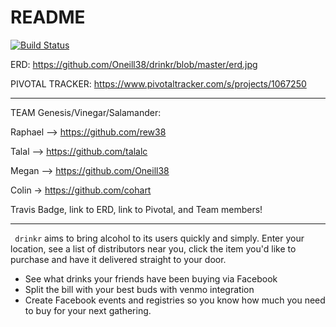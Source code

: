 # README

[![Build Status](https://travis-ci.org/Oneill38/drinkr.svg?branch=master)](https://travis-ci.org/Oneill38/drinkr)

ERD: https://github.com/Oneill38/drinkr/blob/master/erd.jpg

PIVOTAL TRACKER: https://www.pivotaltracker.com/s/projects/1067250

--- 
TEAM Genesis/Vinegar/Salamander:

Raphael —> https://github.com/rew38
  
Talal   —> https://github.com/talalc
  
Megan   —> https://github.com/Oneill38
  
Colin   -> https://github.com/cohart

Travis Badge, link to ERD, link to Pivotal, and Team members!


---
` drinkr` aims to bring alcohol to its users quickly and simply. Enter your location, see a list of distributors near you, click the item you'd like to purchase and have it delivered straight to your door. 

- See what drinks your friends have been buying via Facebook
- Split the bill with your best buds with venmo integration
- Create Facebook events and registries so you know how much you need to buy for your next gathering. 
